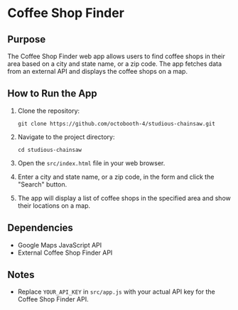 # Coffee Shop Finder

## Purpose
The Coffee Shop Finder web app allows users to find coffee shops in their area based on a city and state name, or a zip code. The app fetches data from an external API and displays the coffee shops on a map.

## How to Run the App

1. Clone the repository:
   ```
   git clone https://github.com/octobooth-4/studious-chainsaw.git
   ```

2. Navigate to the project directory:
   ```
   cd studious-chainsaw
   ```

3. Open the `src/index.html` file in your web browser.

4. Enter a city and state name, or a zip code, in the form and click the "Search" button.

5. The app will display a list of coffee shops in the specified area and show their locations on a map.

## Dependencies
- Google Maps JavaScript API
- External Coffee Shop Finder API

## Notes
- Replace `YOUR_API_KEY` in `src/app.js` with your actual API key for the Coffee Shop Finder API.
